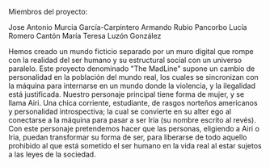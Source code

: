 Miembros del proyecto:

Jose Antonio Murcia García-Carpintero
Armando Rubio Pancorbo
Lucía Romero Cantón
María Teresa Luzón González

Hemos creado un mundo ficticio separado por un muro digital que rompe con la realidad del ser humano y su estructural social con un universo paralelo. Este proyecto denominado "The MadLine" supone un cambio de personalidad en la población del mundo real, los cuales se sincronizan con la máquina para internarse en un mundo donde la violencia, y la ilegalidad está justificada. 
Nuestro personaje principal tiene forma de mujer, y se llama Airi. Una chica corriente, estudiante, de rasgos norteños americanos y personalidad introspectiva; la cual se convierte en su alter ego al conectarse a la máquina para pasar a ser Iria (su nombre escrito al revés). Con este personaje pretendemos hacer que las personas, eligiendo a Airi o Iria, puedan transformar su forma de ser, para liberarse de todo aquello prohibido al que está sometido el ser humano en la vida real al estar sujetos a las leyes de la sociedad.

